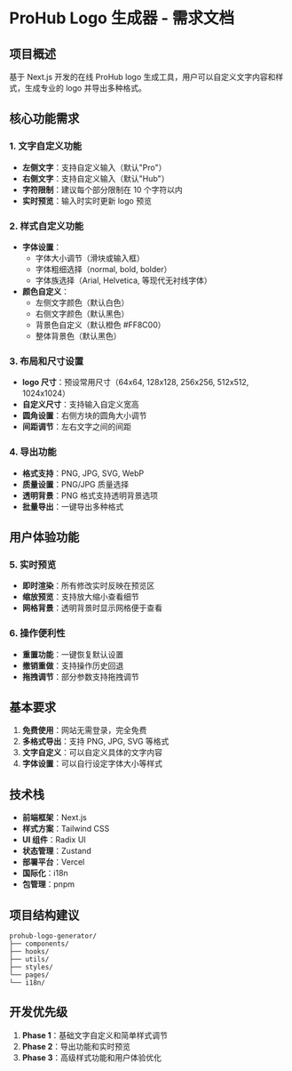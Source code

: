 # ProHub Logo 生成器 - 需求文档

## 项目概述

基于 Next.js 开发的在线 ProHub logo 生成工具，用户可以自定义文字内容和样式，生成专业的 logo 并导出多种格式。

## 核心功能需求

### 1. 文字自定义功能

-   **左侧文字**：支持自定义输入（默认"Pro"）
-   **右侧文字**：支持自定义输入（默认"Hub"）
-   **字符限制**：建议每个部分限制在 10 个字符以内
-   **实时预览**：输入时实时更新 logo 预览

### 2. 样式自定义功能

-   **字体设置**：
    -   字体大小调节（滑块或输入框）
    -   字体粗细选择（normal, bold, bolder）
    -   字体族选择（Arial, Helvetica, 等现代无衬线字体）
-   **颜色自定义**：
    -   左侧文字颜色（默认白色）
    -   右侧文字颜色（默认黑色）
    -   背景色自定义（默认橙色 #FF8C00）
    -   整体背景色（默认黑色）

### 3. 布局和尺寸设置

-   **logo 尺寸**：预设常用尺寸（64x64, 128x128, 256x256, 512x512, 1024x1024）
-   **自定义尺寸**：支持输入自定义宽高
-   **圆角设置**：右侧方块的圆角大小调节
-   **间距调节**：左右文字之间的间距

### 4. 导出功能

-   **格式支持**：PNG, JPG, SVG, WebP
-   **质量设置**：PNG/JPG 质量选择
-   **透明背景**：PNG 格式支持透明背景选项
-   **批量导出**：一键导出多种格式

## 用户体验功能

### 5. 实时预览

-   **即时渲染**：所有修改实时反映在预览区
-   **缩放预览**：支持放大缩小查看细节
-   **网格背景**：透明背景时显示网格便于查看

### 6. 操作便利性

-   **重置功能**：一键恢复默认设置
-   **撤销重做**：支持操作历史回退
-   **拖拽调节**：部分参数支持拖拽调节

## 基本要求

1. **免费使用**：网站无需登录，完全免费
2. **多格式导出**：支持 PNG, JPG, SVG 等格式
3. **文字自定义**：可以自定义具体的文字内容
4. **字体设置**：可以自行设定字体大小等样式

## 技术栈

-   **前端框架**：Next.js
-   **样式方案**：Tailwind CSS
-   **UI 组件**：Radix UI
-   **状态管理**：Zustand
-   **部署平台**：Vercel
-   **国际化**：i18n
-   **包管理**：pnpm

## 项目结构建议

```
prohub-logo-generator/
├── components/
├── hooks/
├── utils/
├── styles/
└── pages/
└── i18n/
```

## 开发优先级

1. **Phase 1**：基础文字自定义和简单样式调节
2. **Phase 2**：导出功能和实时预览
3. **Phase 3**：高级样式功能和用户体验优化
